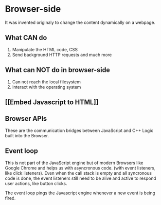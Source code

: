 # Browser-side
It was invented originaly to change the content dynamically on a webpage.  

## What CAN do 
1. Manipulate the HTML code, CSS
1. Send background HTTP requests and much more

## What can NOT do in browser-side
1. Can not reach the local filesystem
1. Interact with the operating system

## [[Embed Javascript to HTML]]

## Browser APIs
These are the communication bridges between JavaScript and C++ Logic built into the Browser. 


## Event loop
This is not part of the JavaScript engine but of modern Browsers like Google Chrome and helps us with asyncronous code. (with event listeners, like click listeners).
Even when the call stack is empty and all syncronous code is done, the event listeners still need to be alive and active to respond user actions, like button clicks. 

The event loop pings the Javascript engine whenever a new event is being fired. 